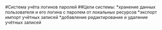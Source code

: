 #Система учёта логинов паролей
##Цели системы:
*хранение данных пользователя и его логина с паролем от локальных ресурсов
*экспорт импорт учётных записей
*добавление редактирование и удаление учётных записей
